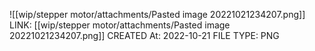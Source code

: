 
![[wip/stepper motor/attachments/Pasted image 20221021234207.png]]
LINK: [[wip/stepper motor/attachments/Pasted image 20221021234207.png]]
CREATED At: 2022-10-21
FILE TYPE: PNG
